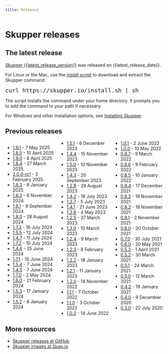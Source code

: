 ```yaml
---
title: Releases
---
```


# Skupper releases

## The latest release

[Skupper {{latest_release_version}}][release-page] was released on {{latest_release_date}}.

For Linux or the Mac, use the [install script][install-script] to
download and extract the Skupper command:

<pre><code style="font-size: 1.3em;">curl https://skupper.io/install.sh | sh</code></pre>

The script installs the command under your home directory.  It prompts
you to add the command to your path if necessary.

For Windows and other installation options, see [Installing
Skupper](/install/index.html).

[release-page]: https://github.com/skupperproject/skupper/releases/tag/{{latest_release_version}}
[install-script]: https://github.com/skupperproject/skupper-website/blob/main/docs/install.sh

## Previous releases

<div style="column-count: 3;">

* [1.9.1](https://github.com/skupperproject/skupper/releases/tag/1.9.1) - 7 May 2025
* [1.8.5](https://github.com/skupperproject/skupper/releases/tag/1.8.5) - 10 April 2025
* [1.9.0](https://github.com/skupperproject/skupper/releases/tag/1.9.0) - 8 April 2025
* [1.8.4](https://github.com/skupperproject/skupper/releases/tag/1.8.4) - 27 March 2025
* [2.0.0-rc1](https://github.com/skupperproject/skupper/releases/tag/2.0.0-rc1) - 3 February 2025
* [1.8.3](https://github.com/skupperproject/skupper/releases/tag/1.8.3) - 8 January 2025
* [1.8.2](https://github.com/skupperproject/skupper/releases/tag/1.8.2) - 6 November 2024
* [1.8.1](https://github.com/skupperproject/skupper/releases/tag/1.8.1) - 9 September 2024
* [1.8.0](https://github.com/skupperproject/skupper/releases/tag/1.8.0) - 28 August 2024
* [1.7.3](https://github.com/skupperproject/skupper/releases/tag/1.7.3) - 16 July 2024
* [1.5.5](https://github.com/skupperproject/skupper/releases/tag/1.5.5) - 12 July 2024
* [1.4.7](https://github.com/skupperproject/skupper/releases/tag/1.4.7) - 11 July 2024
* [1.7.2](https://github.com/skupperproject/skupper/releases/tag/1.7.2) - 10 July 2024
* [1.4.6](https://github.com/skupperproject/skupper/releases/tag/1.4.6) - 25 June 2024
* [1.7.1](https://github.com/skupperproject/skupper/releases/tag/1.7.1) - 10 June 2024
* [1.5.4](https://github.com/skupperproject/skupper/releases/tag/1.5.4) - 7 June 2024
* [1.4.5](https://github.com/skupperproject/skupper/releases/tag/1.4.5) - 7 June 2024
* [1.7.0](https://github.com/skupperproject/skupper/releases/tag/1.7.0) - 2 May 2024
* [1.6.0](https://github.com/skupperproject/skupper/releases/tag/1.6.0) - 21 February 2024
* [1.5.3](https://github.com/skupperproject/skupper/releases/tag/1.5.3) - 17 January 2024
* [1.5.2](https://github.com/skupperproject/skupper/releases/tag/1.5.2) - 8 January 2024
* [1.5.1](https://github.com/skupperproject/skupper/releases/tag/1.5.1) - 6 December 2023
* [1.4.4](https://github.com/skupperproject/skupper/releases/tag/1.4.4) - 15 November 2023
* [1.5.0](https://github.com/skupperproject/skupper/releases/tag/1.5.0) - 10 November 2023
* [1.4.3](https://github.com/skupperproject/skupper/releases/tag/1.4.3) - 20 September 2023
* [1.2.8](https://github.com/skupperproject/skupper/releases/tag/1.2.8) - 29 August 2023
* [1.4.2](https://github.com/skupperproject/skupper/releases/tag/1.4.2) - 19 July 2023
* [1.2.7](https://github.com/skupperproject/skupper/releases/tag/1.2.7) - 5 July 2023
* [1.4.1](https://github.com/skupperproject/skupper/releases/tag/1.4.1) - 21 June 2023
* [1.2.6](https://github.com/skupperproject/skupper/releases/tag/1.2.6) - 4 May 2023
* [1.2.5](https://github.com/skupperproject/skupper/releases/tag/1.2.5) - 27 March 2023
* [1.3.0](https://github.com/skupperproject/skupper/releases/tag/1.3.0) - 10 March 2023
* [1.2.4](https://github.com/skupperproject/skupper/releases/tag/1.2.4) - 9 March 2023
* [1.2.3](https://github.com/skupperproject/skupper/releases/tag/1.2.3) - 8 February 2023
* [1.2.2](https://github.com/skupperproject/skupper/releases/tag/1.2.2) - 18 January 2023
* [1.2.1](https://github.com/skupperproject/skupper/releases/tag/1.2.1) - 11 January 2023
* [1.2.0](https://github.com/skupperproject/skupper/releases/tag/1.2.0) - 14 November 2022
* [1.1.1](https://github.com/skupperproject/skupper/releases/tag/1.1.1) - 7 October 2022
* [1.1.0](https://github.com/skupperproject/skupper/releases/tag/1.1.0) - 3 October 2022
* [1.0.2](https://github.com/skupperproject/skupper/releases/tag/1.0.2) - 14 June 2022
* [1.0.1](https://github.com/skupperproject/skupper/releases/tag/1.0.1) - 2 June 2022
* [1.0.0](https://github.com/skupperproject/skupper/releases/tag/1.0.0) - 10 May 2022
* [0.8.7](https://github.com/skupperproject/skupper/releases/tag/0.8.7) - 9 March 2022
* [0.8.6](https://github.com/skupperproject/skupper/releases/tag/0.8.6) - 9 February 2022
* [0.8.5](https://github.com/skupperproject/skupper/releases/tag/0.8.5) - 10 January 2022
* [0.8.4](https://github.com/skupperproject/skupper/releases/tag/0.8.4) - 17 December 2021
* [0.8.3](https://github.com/skupperproject/skupper/releases/tag/0.8.3) - 19 November 2021
* [0.8.2](https://github.com/skupperproject/skupper/releases/tag/0.8.2) - 18 November 2021
* [0.8.1](https://github.com/skupperproject/skupper/releases/tag/0.8.1) - 2 November 2021
* [0.8.0](https://github.com/skupperproject/skupper/releases/tag/0.8.0) - 20 October 2021
* [0.7.0](https://github.com/skupperproject/skupper/releases/tag/0.7.0) - 30 July 2021
* [0.6.0](https://github.com/skupperproject/skupper/releases/tag/0.6.0) - 20 May 2021
* [0.5.3](https://github.com/skupperproject/skupper/releases/tag/0.5.3) - 1 April 2021
* [0.5.2](https://github.com/skupperproject/skupper/releases/tag/0.5.2) - 30 March 2021
* [0.5.1](https://github.com/skupperproject/skupper/releases/tag/0.5.1) - 24 March 2021
* [0.5.0](https://github.com/skupperproject/skupper/releases/tag/0.5.0) - 12 March 2021
* [0.4.2](https://github.com/skupperproject/skupper/releases/tag/0.4.2) - 19 January 2021
* [0.4.0](https://github.com/skupperproject/skupper/releases/tag/0.4.0) - 9 December 2020
* [0.3.0](https://github.com/skupperproject/skupper/releases/tag/0.3.0) - 22 July 2020

</div>

## More resources

* [Skupper releases at GitHub](https://github.com/skupperproject/skupper/releases)
* [Skupper images at Quay.io](https://quay.io/organization/skupper)
